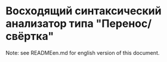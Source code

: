 # Восходящий синтаксический анализатор типа "Перенос/свёртка"

Note: see READMEen.md for english version of this document.

## 